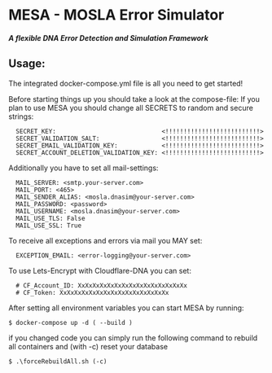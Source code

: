 # MESA - MOSLA Error Simulator
##### A flexible DNA Error Detection and Simulation Framework

## Usage:
 
The integrated docker-compose.yml file is all you need to get started!

Before starting things up you should take a look at the compose-file:
If you plan to use MESA you should change all SECRETS to random and secure strings: 
    
      SECRET_KEY:                             <!!!!!!!!!!!!!!!!!!!!!!!!!!>
      SECRET_VALIDATION_SALT:                 <!!!!!!!!!!!!!!!!!!!!!!!!!!>
      SECRET_EMAIL_VALIDATION_KEY:            <!!!!!!!!!!!!!!!!!!!!!!!!!!>
      SECRET_ACCOUNT_DELETION_VALIDATION_KEY: <!!!!!!!!!!!!!!!!!!!!!!!!!!>
Additionally you have to set all mail-settings:

      MAIL_SERVER: <smtp.your-server.com>
      MAIL_PORT: <465>
      MAIL_SENDER_ALIAS: <mosla.dnasim@your-server.com>
      MAIL_PASSWORD: <password>
      MAIL_USERNAME: <mosla.dnasim@your-server.com>
      MAIL_USE_TLS: False
      MAIL_USE_SSL: True

To receive all exceptions and errors via mail you MAY set:  

      EXCEPTION_EMAIL: <error-logging@your-server.com>

To use Lets-Encrypt with Cloudflare-DNA you can set: 

      # CF_Account_ID: XxXxXxXxXxXxXxXxXxXxXxXxXxXxXx
      # CF_Token: XxXxXxXxXxXxXxXxXxXxXxXxXxXxXx

After setting all environment variables you can start MESA by running:

    $ docker-compose up -d ( --build )

if you changed code you can simply run the following command to rebuild all containers and (with -c) reset your database

    $ .\forceRebuildAll.sh (-c)
